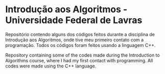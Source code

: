 # Introdução aos Algoritmos - Universidade Federal de Lavras
Repositório contendo alguns dos códigos feitos durante a disciplina de Introdução aos Algoritmos, onde tive meu primeiro contato com a programação. Todos os códigos foram feitos usando a linguagem C++.

Repository containing some of the codes made during the Introduction to Algorithms course, where I had my first contact with programming. All codes were made using the C++ language.
